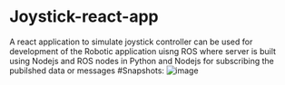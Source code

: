 # Joystick-react-app 
A react application to simulate joystick controller can be used for development of the Robotic application uisng ROS where server is built using Nodejs and ROS nodes in Python and Nodejs for subscribing the pubilshed data or messages
#Snapshots:
![image](https://github.com/AwejS/Joystick-react-app/assets/76781584/a30539a8-b886-4617-b0c1-5d3fffbaba15)

